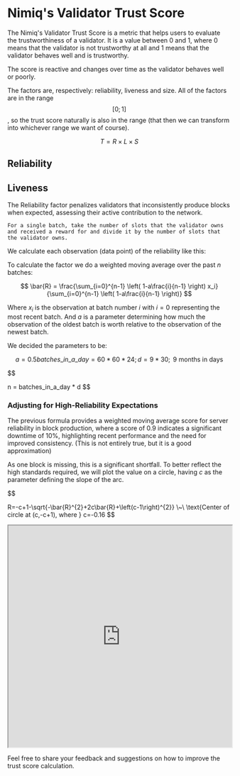 # Nimiq's Validator Trust Score

The Nimiq's Validator Trust Score is a metric that helps users to evaluate the trustworthiness of a validator. It is a value between 0 and 1, where 0 means that the validator is not trustworthy at all and 1 means that the validator behaves well and is trustworthy.

The score is reactive and changes over time as the validator behaves well or poorly.

The factors are, respectively: reliability, liveness and size. All of the factors are in the range $$[0; 1]$$, so the trust score naturally is also in the range (that then we can transform into whichever range we want of course).

$$
T = R \times L \times S
$$

## Reliability

## Liveness

The Reliability factor penalizes validators that inconsistently produce blocks when expected, assessing their active contribution to the network.

```text
For a single batch, take the number of slots that the validator owns and received a reward for and divide it by the number of slots that the validator owns.
```

We calculate each observation (data point) of the reliability like this:

To calculate the factor we do a weighted moving average over the past $n$ batches:

$$
\bar{R} = \frac{\sum_{i=0}^{n-1} \left( 1-a\frac{i}{n-1} \right) x_i}{\sum_{i=0}^{n-1} \left( 1-a\frac{i}{n-1} \right)}
$$

Where $x_i$ is the observation at batch number $i$ with $i=0$ representing the most recent batch. And $a$ is a parameter determining how much the observation of the oldest batch is worth relative to the observation of the newest batch.

We decided the parameters to be:

$$
a=0.5
batches\_in\_a\_day = 60 * 60 * 24;
d = 9 * 30; \text{ 9 months in days}
$$

$$

n = batches_in_a_day \* d
$$

### **Adjusting for High-Reliability Expectations**

The previous formula provides a weighted moving average score for server reliability in block production, where a score of $0.9$ indicates a significant downtime of 10%, highlighting recent performance and the need for improved consistency. (This is not entirely true, but it is a good approximation)

As one block is missing, this is a significant shortfall. To better reflect the high standards required, we will plot the value on a circle, having $c$ as the parameter defining the slope of the arc.

$$

R=-c+1-\sqrt{-\bar{R}^{2}+2c\bar{R}+\left(c-1\right)^{2}}
\\~\\
\text{Center of circle at (c,-c+1), where }
c=-0.16
$$

<iframe src="https://www.desmos.com/calculator/zqemsh7yay" width="100%" height="500px"></iframe>

Feel free to share your feedback and suggestions on how to improve the trust score calculation.

$$
$$

